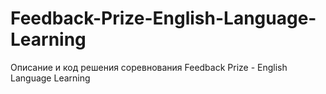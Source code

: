 # Feedback-Prize-English-Language-Learning
Описание и код решения соревнования Feedback Prize - English Language Learning
